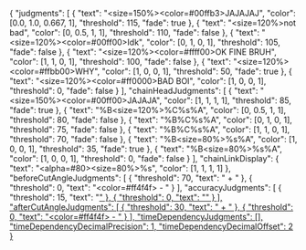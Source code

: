 {
    "judgments": [
        {
            "text": "<size=150%><color=#00ffb3>JAJAJAJ</color></size>",
            "color": [0.0, 1.0, 0.667, 1],
            "threshold": 115,
            "fade": true
        },
        {
            "text": "<size=120%>not bad</color></size>",
            "color": [0, 0.5, 1, 1],
            "threshold": 110,
            "fade": false
        },
        {
            "text": "<size=120%><color=#00ff00>Idk</color></size>",
            "color": [0, 1, 0, 1],
            "threshold": 105,
            "fade": false
        },
        {
            "text": "<size=120%><color=#ffff00>OK FINE BRUH</color></size>",
            "color": [1, 1, 0, 1],
            "threshold": 100,
            "fade": false
        },
        {
            "text": "<size=120%><color=#ffbb00>WHY</color></size>",
            "color": [1, 0, 0, 1],
            "threshold": 50,
            "fade": true
        },
        {
            "text": "<size=120%><color=#ff0000>BAD BOI</color></size>",
            "color": [1, 0, 0, 1],
            "threshold": 0,
            "fade": false
        }
    ],
    "chainHeadJudgments": [
        {
            "text": "<size=150%><color=#00ff00>JAJAJA</color></size>",
            "color": [1, 1, 1, 1],
            "threshold": 85,
            "fade": true
        },
        {
            "text": "%B<size=120%>%C%s</u></size>%A",
            "color": [0, 0.5, 1, 1],
            "threshold": 80,
            "fade": false
        },
        {
            "text": "%B%C%s</u>%A",
            "color": [0, 1, 0, 1],
            "threshold": 75,
            "fade": false
        },
        {
            "text": "%B%C%s</u>%A",
            "color": [1, 1, 0, 1],
            "threshold": 70,
            "fade": false
        },
        {
            "text": "%B<size=80%>%s</size>%A",
            "color": [1, 0, 0, 1],
            "threshold": 35,
            "fade": true
        },
        {
            "text": "%B<size=80%>%s</size>%A",
            "color": [1, 0, 0, 1],
            "threshold": 0,
            "fade": false
        }
    ],
    "chainLinkDisplay": {
        "text": "<alpha=#80><size=80%>%s",
        "color": [1, 1, 1, 1]
    },
    "beforeCutAngleJudgments": [
        {
            "threshold": 70,
            "text": " + "
        },
        {
            "threshold": 0,
            "text": "<color=#ff4f4f> - </color>"
        }
    ],
    "accuracyJudgments": [
        {
            "threshold": 15,
            "text": "<u>"
        },
        {
            "threshold": 0,
            "text": ""
        }
    ],
    "afterCutAngleJudgments": [
        {
            "threshold": 30,
            "text": " + "
        },
        {
            "threshold": 0,
            "text": "<color=#ff4f4f> - </color>"
        }
    ],
    "timeDependencyJudgments": [],
    "timeDependencyDecimalPrecision": 1,
    "timeDependencyDecimalOffset": 2
}
